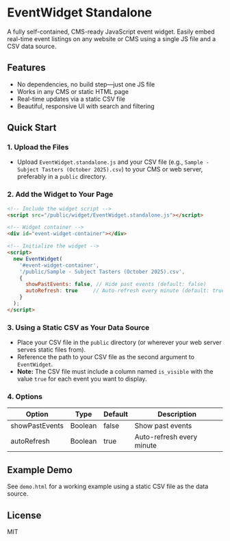 # EventWidget Standalone

A fully self-contained, CMS-ready JavaScript event widget. Easily embed real-time event listings on any website or CMS using a single JS file and a CSV data source.

## Features
- No dependencies, no build step—just one JS file
- Works in any CMS or static HTML page
- Real-time updates via a static CSV file
- Beautiful, responsive UI with search and filtering

## Quick Start

### 1. Upload the Files
- Upload `EventWidget.standalone.js` and your CSV file (e.g., `Sample - Subject Tasters (October 2025).csv`) to your CMS or web server, preferably in a `public` directory.

### 2. Add the Widget to Your Page
```html
<!-- Include the widget script -->
<script src="/public/widget/EventWidget.standalone.js"></script>

<!-- Widget container -->
<div id="event-widget-container"></div>

<!-- Initialize the widget -->
<script>
  new EventWidget(
    '#event-widget-container',
    '/public/Sample - Subject Tasters (October 2025).csv',
    {
      showPastEvents: false, // Hide past events (default: false)
      autoRefresh: true     // Auto-refresh every minute (default: true)
    }
  );
</script>
```

### 3. Using a Static CSV as Your Data Source
- Place your CSV file in the `public` directory (or wherever your web server serves static files from).
- Reference the path to your CSV file as the second argument to `EventWidget`.
- **Note:** The CSV file must include a column named `is_visible` with the value `true` for each event you want to display.

### 4. Options
| Option          | Type    | Default | Description                        |
|-----------------|---------|---------|------------------------------------|
| showPastEvents  | Boolean | false   | Show past events                   |
| autoRefresh     | Boolean | true    | Auto-refresh every minute          |

## Example Demo
See `demo.html` for a working example using a static CSV file as the data source.

## License
MIT